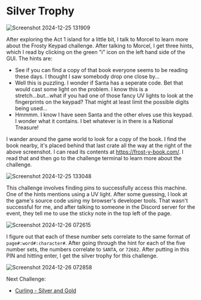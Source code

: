 # Silver Trophy

![Screenshot 2024-12-25 131909](https://github.com/user-attachments/assets/2de9ca2b-776c-4e39-9983-2d6ed9c532fe)

After exploring the Act 1 island for a little bit, I talk to Morcel to learn more about the Frosty Keypad challenge. After talking to Morcel, I get three hints, which I read by clicking on the green "i" icon on the left hand side of the GUI. The hints are:
* See if you can find a copy of that book everyone seems to be reading these days. I thought I saw somebody drop one close by...
* Well this is puzzling. I wonder if Santa has a seperate code. Bet that would cast some light on the problem. I know this is a stretch...but...what if you had one of those fancy UV lights to look at the fingerprints on the keypad? That might at least limit the possible digits being used...
* Hmmmm. I know I have seen Santa and the other elves use this keypad. I wonder what it contains. I bet whatever is in there is a National Treasure!

I wander around the game world to look for a copy of the book. I find the book nearby, it's placed behind that last crate all the way at the right of the above screenshot. I can read its contents at https://frost-y-book.com/. I read that and then go to the challenge terminal to learn more about the challenge.

![Screenshot 2024-12-25 133048](https://github.com/user-attachments/assets/50ed3efa-ff74-4239-90f8-ac73f5cc7af9)

This challenge involves finding pins to successfully access this machine. One of the hints mentions using a UV light. After some guessing, I look at the game's source code using my browser's developer tools. That wasn't successful for me, and after talking to someone in the Discord server for the event, they tell me to use the sticky note in the top left of the page.

![Screenshot 2024-12-26 072615](https://github.com/user-attachments/assets/47a30786-43dc-48d9-9b41-bdfe6bb41772)

I figure out that each of these number sets correlate to the same format of ```page#:word#:character#```. After going through the hint for each of the five number sets, the numbers correlate to ```SANTA```, or ```72682```. After putting in this PIN and hitting enter, I get the silver trophy for this challenge.

![Screenshot 2024-12-26 072858](https://github.com/user-attachments/assets/0f57ad38-3e3a-4aa4-8087-89a7527c92ee)

Next Challenge:
* [Curling - Silver and Gold](https://github.com/Rockman-Blue/SANS_HHC_2024/blob/a8a920e4ff7106041084d52cfadcc38fa654accb/Act%201/Curling.md)
